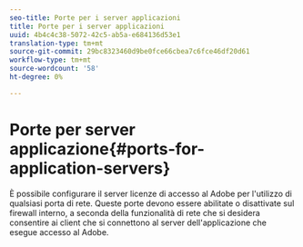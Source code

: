 ```yaml
---
seo-title: Porte per i server applicazioni
title: Porte per i server applicazioni
uuid: 4b4c4c38-5072-42c5-ab5a-e684136d53e1
translation-type: tm+mt
source-git-commit: 29bc8323460d9be0fce66cbea7c6fce46df20d61
workflow-type: tm+mt
source-wordcount: '58'
ht-degree: 0%

---
```



# Porte per server applicazione{#ports-for-application-servers}

È possibile configurare il server licenze di accesso al Adobe  per l&#39;utilizzo di qualsiasi porta di rete. Queste porte devono essere abilitate o disattivate sul firewall interno, a seconda della funzionalità di rete che si desidera consentire ai client che si connettono al server dell&#39;applicazione che esegue  accesso al Adobe.

